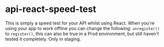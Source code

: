 # api-react-speed-test

This is simply a speed test for your API whilst using React. When you're using your app to work offline you can change the following: `unregister()` to `register()`, this can also be true in a Prod environment, but still haven't tested it completely. Only in staging.
